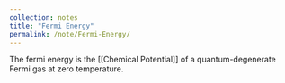 ```yaml
---
collection: notes
title: "Fermi Energy"
permalink: /note/Fermi-Energy/
---
```

The fermi energy is the [[Chemical Potential]] of a quantum-degenerate Fermi gas at zero temperature.